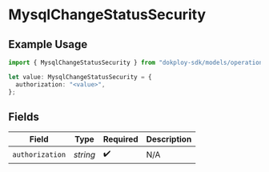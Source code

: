 # MysqlChangeStatusSecurity

## Example Usage

```typescript
import { MysqlChangeStatusSecurity } from "dokploy-sdk/models/operations";

let value: MysqlChangeStatusSecurity = {
  authorization: "<value>",
};
```

## Fields

| Field              | Type               | Required           | Description        |
| ------------------ | ------------------ | ------------------ | ------------------ |
| `authorization`    | *string*           | :heavy_check_mark: | N/A                |